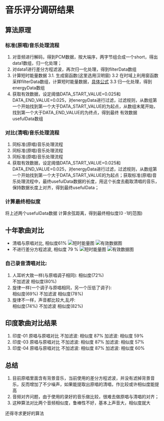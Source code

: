 # 音乐评分调研结果

## 算法原理
### 标准(原唱)音乐处理流程
1. 对音频进行解码，得到PCM数据，按大端序，两字节组合成一个short，得出data1数组，归一化处理；
2. 对data1进行差分方程滤波，再次归一化处理，得到filterData数组
3. 计算短时能量数据
    3.1. 生成窗函数(这里选用汉明窗)
    3.2  在时域上利用窗函数采样filterData数组，计算短时能量数据，[具体公式](https://zhuanlan.zhihu.com/p/39025752)
    3.3  归一化处理，得到 energyData数组
4. 获取有效数据，设定阈值DATA_START_VALUE=0.025和DATA_END_VALUE=0.025，对energyData进行过滤，过滤规则，从数组第一个开始找到第一个大于DATA_START_VALUE的为起点，从数组末尾开始，找到第一个大于DATA_END_VALUE的为终点，得到最终 有效数据 usefulData数组
### 对比(清唱)音乐处理流程
1. 同标准(原唱)音乐处理流程
2. 同标准(原唱)音乐处理流程
3. 同标准(原唱)音乐处理流程
4.  获取有效数据，设定阈值DATA_START_VALUE=0.025和DATA_END_VALUE=0.025，对energyData进行过滤，过滤规则，从数组第一个开始找到第一个大于DATA_START_VALUE的为起点；获取标准(原唱)音乐处理流程中，最终usefulData数据的长度，用这个长度去截取清唱的音乐，保持数据长度上对齐，得到最终usefulData；

### 计算最终相似度
将上述两个usefulData数据 计算余弦距离，得到最终相似度(0 -1的范围)

##  十年歌曲对比
- 清唱与原唱对比, 相似度61%
![短时能量图](shinian_energy.png) ![有效数据图](shinian_useful.png)
- 不进行差分方程滤波, 相似度 79 %
![短时能量图](shinian_energy_no_filter.png) ![有效数据图](shinian_useful_no_filter.png)  

### 自己录音清唱对比:
1. 人耳听大致一样(与原唱调子相同): 
    相似度(72%)  
    不加滤波 相似度(80%)  
2. 旋律一样(一个调子与原唱相同，另一个压低了调子):  
    相似度(69%)
    不加滤波 相似度(78%)  
3. 旋律不一样，声音都比较大,乱哼:   
    相似度(74%)
    不加滤波 相似度(82%)  


## 印度歌曲对比结果
1. 印度-01 原唱与原唱对比 
不加滤波: 相似度 87%
加滤波: 相似度 59%
2. 印度-03 原唱与原唱对比 
不加滤波: 相似度 87%
加滤波: 相似度 57%
3. 印度-04 原唱与原唱对比 
不加滤波: 相似度 87%
加滤波: 相似度 60%

## 总结
1. 目前原唱里面含有背景音乐，当前使用的差分方程滤波，并没有滤掉背景音乐，反而增加了不少噪声，如果能提取出原唱的清唱，作比较或许相似度能提高
2. 音频对齐问题，由于使用的录好的音乐做比较，很难去做原唱与清唱的对齐；
3. 这种算法对比两个音频相似度，鲁棒性不好，基本上声音大，相似度就大

还得寻求更好的算法





















